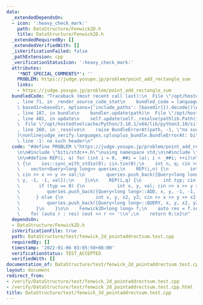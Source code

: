 ```yaml
---
data:
  _extendedDependsOn:
  - icon: ':heavy_check_mark:'
    path: DataStructure/Fenwick2D.h
    title: DataStructure/Fenwick2D.h
  _extendedRequiredBy: []
  _extendedVerifiedWith: []
  _isVerificationFailed: false
  _pathExtension: cpp
  _verificationStatusIcon: ':heavy_check_mark:'
  attributes:
    '*NOT_SPECIAL_COMMENTS*': ''
    PROBLEM: https://judge.yosupo.jp/problem/point_add_rectangle_sum
    links:
    - https://judge.yosupo.jp/problem/point_add_rectangle_sum
  bundledCode: "Traceback (most recent call last):\n  File \"/opt/hostedtoolcache/Python/3.10.1/x64/lib/python3.10/site-packages/onlinejudge_verify/documentation/build.py\"\
    , line 71, in _render_source_code_stat\n    bundled_code = language.bundle(stat.path,\
    \ basedir=basedir, options={'include_paths': [basedir]}).decode()\n  File \"/opt/hostedtoolcache/Python/3.10.1/x64/lib/python3.10/site-packages/onlinejudge_verify/languages/cplusplus.py\"\
    , line 187, in bundle\n    bundler.update(path)\n  File \"/opt/hostedtoolcache/Python/3.10.1/x64/lib/python3.10/site-packages/onlinejudge_verify/languages/cplusplus_bundle.py\"\
    , line 401, in update\n    self.update(self._resolve(pathlib.Path(included), included_from=path))\n\
    \  File \"/opt/hostedtoolcache/Python/3.10.1/x64/lib/python3.10/site-packages/onlinejudge_verify/languages/cplusplus_bundle.py\"\
    , line 260, in _resolve\n    raise BundleErrorAt(path, -1, \"no such header\"\
    )\nonlinejudge_verify.languages.cplusplus_bundle.BundleErrorAt: bits/stdc++.h:\
    \ line -1: no such header\n"
  code: "#define PROBLEM \"https://judge.yosupo.jp/problem/point_add_rectangle_sum\"\
    \n\n#include \"bits/stdc++.h\"\nusing namespace std;\n\n#include \"../Fenwick2D.h\"\
    \n\n#define REP(i, a) for (int i = 0, _##i = (a); i < _##i; ++i)\n\nint32_t main()\
    \ {\n    ios::sync_with_stdio(0); cin.tie(0);\n    int n, q; cin >> n >> q;\n\n\
    \    vector<Query<long long>> queries;\n    REP(i,n) {\n        int x, y, val;\
    \ cin >> x >> y >> val;\n        queries.push_back({Query<long long>::ADD, x,\
    \ y, -1, -1, val});\n    }\n\n    REP(i,q) {\n        int typ; cin >> typ;\n \
    \       if (typ == 0) {\n            int x, y, val; cin >> x >> y >> val;\n  \
    \          queries.push_back({Query<long long>::ADD, x, y, -1, -1, val});\n  \
    \      } else {\n            int x, y, x2, y2; cin >> x >> y >> x2 >> y2;\n  \
    \          queries.push_back({Query<long long>::QUERY, x, y, x2, y2, 0});\n  \
    \      }\n    }\n\n    Fenwick2D<long long> f;\n    auto res = f.solve(queries);\n\
    \    for (auto r : res) cout << r << '\\n';\n    return 0;\n}\n"
  dependsOn:
  - DataStructure/Fenwick2D.h
  isVerificationFile: true
  path: DataStructure/test/fenwick_2d_pointaddrectsum.test.cpp
  requiredBy: []
  timestamp: '2022-01-06 03:05:50+08:00'
  verificationStatus: TEST_ACCEPTED
  verifiedWith: []
documentation_of: DataStructure/test/fenwick_2d_pointaddrectsum.test.cpp
layout: document
redirect_from:
- /verify/DataStructure/test/fenwick_2d_pointaddrectsum.test.cpp
- /verify/DataStructure/test/fenwick_2d_pointaddrectsum.test.cpp.html
title: DataStructure/test/fenwick_2d_pointaddrectsum.test.cpp
---
```

